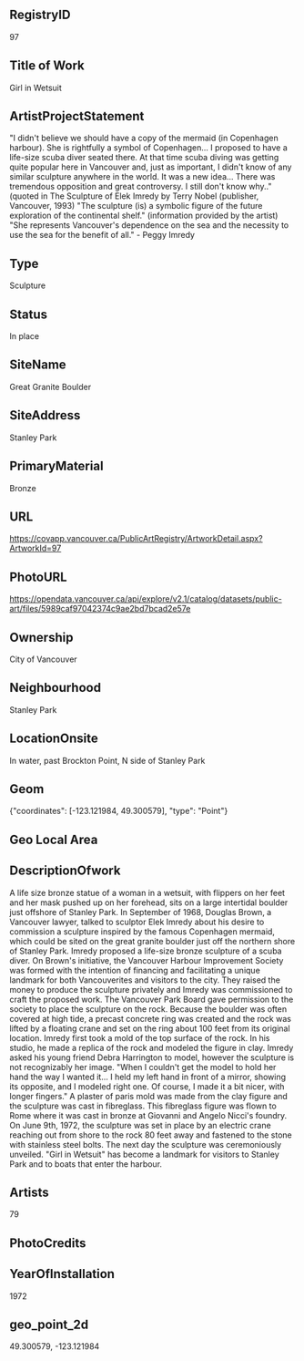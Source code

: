 ## ﻿RegistryID
97

## Title of Work
Girl in Wetsuit

## ArtistProjectStatement
"I didn't believe we should have a copy of the mermaid (in Copenhagen harbour). She is rightfully a symbol of Copenhagen... I proposed to have a life-size scuba diver seated there. At that time scuba diving was getting quite popular here in Vancouver and, just as important, I didn't know of any similar sculpture anywhere in the world. It was a new idea…  There was tremendous opposition and great controversy. I still don't know why.."  (quoted in The Sculpture of Elek Imredy by Terry Nobel (publisher, Vancouver, 1993)  "The sculpture (is) a symbolic figure of the future exploration of the continental shelf." (information provided by the artist)  "She represents Vancouver's dependence on the sea and the necessity to use the sea for the benefit of all." - Peggy Imredy

## Type
Sculpture

## Status
In place

## SiteName
Great Granite Boulder

## SiteAddress
Stanley Park

## PrimaryMaterial
Bronze

## URL
https://covapp.vancouver.ca/PublicArtRegistry/ArtworkDetail.aspx?ArtworkId=97

## PhotoURL
https://opendata.vancouver.ca/api/explore/v2.1/catalog/datasets/public-art/files/5989caf97042374c9ae2bd7bcad2e57e

## Ownership
City of Vancouver

## Neighbourhood
Stanley Park

## LocationOnsite
In water, past Brockton Point, N side of Stanley Park

## Geom
{"coordinates": [-123.121984, 49.300579], "type": "Point"}

## Geo Local Area


## DescriptionOfwork
A life size bronze statue of a woman in a wetsuit, with flippers on her feet and her mask pushed up on her forehead, sits on a large intertidal boulder just offshore of Stanley Park. In September of 1968, Douglas Brown, a Vancouver lawyer, talked to sculptor Elek Imredy about his desire to commission a sculpture inspired by the famous Copenhagen mermaid, which could be sited on the great granite boulder just off the northern shore of Stanley Park. Imredy proposed a life-size bronze sculpture of a scuba diver. On Brown&#39;s initiative, the Vancouver Harbour Improvement Society was formed with the intention of financing and facilitating a unique landmark for both Vancouverites and visitors to the city. They raised the money to produce the sculpture privately and Imredy was commissioned to craft the proposed work. The Vancouver Park Board gave permission to the society to place the sculpture on the rock. Because the boulder was often covered at high tide, a precast concrete ring was created and the rock was lifted by a floating crane and set on the ring about 100 feet from its original location. Imredy first took a mold of the top surface of the rock. In his studio, he made a replica of the rock and modeled the figure in clay. Imredy asked his young friend Debra Harrington to model, however the sculpture is not recognizably her image. &quot;When I couldn&#39;t get the model to hold her hand the way I wanted it... I held my left hand in front of a mirror, showing its opposite, and I modeled right one. Of course, I made it a bit nicer, with longer fingers.&quot; A plaster of paris mold was made from the clay figure and the sculpture was cast in fibreglass. This fibreglass figure was flown to Rome where it was cast in bronze at Giovanni and Angelo Nicci&#39;s foundry. On June 9th, 1972, the sculpture was set in place by an electric crane reaching out from shore to the rock 80 feet away and fastened to the stone with stainless steel bolts. The next day the sculpture was ceremoniously unveiled. &quot;Girl in Wetsuit&quot; has become a landmark for visitors to Stanley Park and to boats that enter the harbour.

## Artists
79

## PhotoCredits


## YearOfInstallation
1972

## geo_point_2d
49.300579, -123.121984

